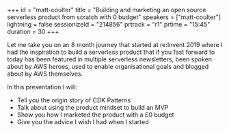 +++
id = "matt-coulter"
title = "Building and marketing an open source serverless product from scratch with 0 budget"
speakers = ["matt-coulter"]
lightning = false
sessionizeId = "214856"
prtrack = "r1"
prtime = "15:45"
duration = 30
+++

Let me take you on an 8 month journey that started at re:Invent 2019 where I had the inspiration to build a serverless product that if you fast forward to today has been featured in multiple serverless newsletters, been spoken about by AWS heroes, used to enable organisational goals and blogged about by AWS themselves.

In this presentation I will:
- Tell you the origin story of CDK Patterns
- Talk about using the product mindset to build an MVP
- Show you how I marketed the product with a £0 budget
- Give you the advice I wish I had when I started